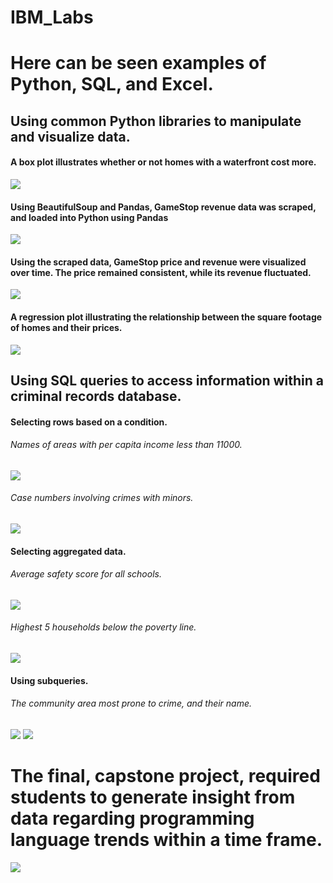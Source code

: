 # IBM_Labs

<html>
    <body>
      <h1>Here can be seen examples of Python, SQL, and Excel.</h2>
        <h2>Using common Python libraries to manipulate and visualize data.</h2>
            <h4>A box plot illustrates whether or not homes with a waterfront cost more.</h4>
                <img src='https://github.com/vorsyybl/IBM_Labs/blob/main/pandas/box.png'></img>
            <h4>Using BeautifulSoup and Pandas, GameStop revenue data was scraped, and loaded into Python                   using Pandas</h4>
                <img src='https://github.com/vorsyybl/IBM_Labs/blob/main/pandas/gme_rev.jpg'></img>
            <h4>Using the scraped data, GameStop price and revenue were visualized over time. The price                     remained consistent, while its revenue fluctuated.</h4>
                <img src='https://github.com/vorsyybl/IBM_Labs/blob/main/pandas/gme_visual.jpg'></img>
            <h4>A regression plot illustrating the relationship between the square footage of homes and                     their prices.</h4>
                <img src='https://raw.githubusercontent.com/vorsyybl/IBM_Labs/main/pandas/reg.png'></img>
        <h2>Using SQL queries to access information within a criminal records database.</h2>
            <h4>Selecting rows based on a condition.</h>
                <h6>Names of areas with per capita income less than 11000.</h6>
                    <img src='https://github.com/vorsyybl/IBM_Labs/blob/main/queries/problem2.jpeg'></img>
                <h6>Case numbers involving crimes with minors.</h6>
                    <img src='https://github.com/vorsyybl/IBM_Labs/blob/main/queries/problem3.jpeg'></img>
            <h4>Selecting aggregated data.</h4>
                <h6>Average safety score for all schools.</h6>
                    <img src='https://github.com/vorsyybl/IBM_Labs/blob/main/queries/problem6.jpeg'></img>
                <h6>Highest 5 households below the poverty line.</h6>
                    <img src='https://github.com/vorsyybl/IBM_Labs/blob/main/queries/problem7.jpeg'></img>
            <h4>Using subqueries.</h4>
                <h6>The community area most prone to crime, and their name.</h6>
                    <img src='https://github.com/vorsyybl/IBM_Labs/blob/main/queries/problem8.jpeg'></img>
                    <img src='https://github.com/vorsyybl/IBM_Labs/blob/main/queries/problem9.png'></img>
       <h1>The final, capstone project, required students to generate insight from data regarding programming language                  trends within a time frame.</h1>
            <img src='https://github.com/vorsyybl/IBM_Labs/blob/main/capstone.pdf'></img>
    </body>
</html>
